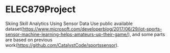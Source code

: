 # ELEC879Project
Skiing Skill Analytics Using Sensor Data
Use public available dataset(https://www.microsoft.com/developerblog/2017/06/29/iot-sports-sensor-machine-learning-helps-amateurs-up-their-game/), and some parts are based on previous work(https://github.com/CatalystCode/sportssensor).
